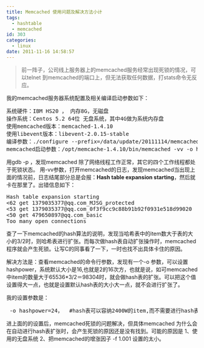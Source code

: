 ```yaml
---
title: Memcached 使用问题及解决方法小计
tags:
  - hashtable
  - memcached
id: 303
categories:
  - linux
date: 2011-11-16 14:58:57
---
```


> 前一阵子，公司线上服务器上的memcached服务经常出现死锁的情况，可以telnet 到memcached的端口上，但无法获取任何数据，打stats命令无反应。

我的memcached服务器系统配置及相关编译启动参数如下：
<pre class="blush: php">
系统硬件：IBM HS20 ， 内存8G，无磁盘
操作系统：Centos 5.2 64位 无盘系统，其中4G做为系统内存盘
使用memcached版本：memcached-1.4.10
使用libevent版本：libevent-2.0.15-stable
编译参数：./configure --prefix=/data/update/20111114/memcached --enable-64bit --with-libevent=../libevent-2.0.15
memcached启动参数：/opt/memcache-1.4.10/bin/memcached -vv -o hashpower=24 -p 10091 -U 0 -f 1.001 -n 256 -m 3072 -c 2048 -u appl -d
</pre>

用gdb -p ，发现memcached 除了网络线程工作正常，其它的四个工作线程都处于死锁状态。
用-vv参数，打开memcached的日志，发现memcached当出现上面的情况前，日志结尾部分总是会报：**Hash table expansion starting**，然后就卡在那里了。出错信息如下：
<pre class="blush: php">
Hash table expansion starting
<62 get 1379035377@qq.com_MJSG_protected 
<53 get 1379035377@qq.com_0f3f9cc9c88b91b92f0931e518d99020 
<50 get 479650897@qq.com_basic 
Too many open connections
</pre>
查了一下memcached的hash算法的说明，发现当哈希表中的item数大于表的大小的3/2时，则哈希表进行扩张。而每次做hash表自动扩张操作时，memcached程序就会产生死锁。让写C的同事看了一下，一时也找不出具体卡住的原因。

解决方法是：查看memcached的命令行参数，发现有一个-o 参数，可以设置hashpower，系统默认大小是16,也就是2的16次方，也就是说，如可memcached中item的数量大于65536*3/2＝98304时，就会做hash表的扩张。可以把这个值设置得大一点，也就是设置默认hash表的大小大一点，就不会进行扩张了。

我的设置参数是：
<pre class="blush: php">
 -o hashpower=24，  #hash表可以容纳2400W的item,而不需要进行hash表的自动扩张
</pre>

进上面的的设置后，memcached死锁的问题解决，但具体memcached 为什么会在自动进行hash表扩张时，会产生死锁的原因还是没有找到。可能的原因是
1、使用的无盘系统
2、把memcached的增涨因子 -f 1.001   设置的太小。